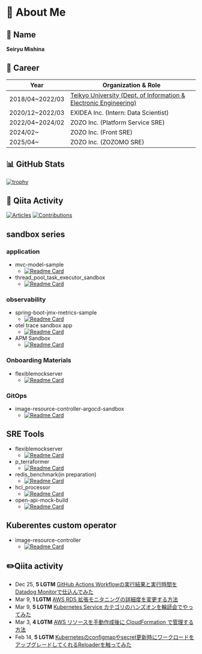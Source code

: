 # 👏 About Me

## 👦 Name
**Seiryu Mishina**

## 💼 Career
| Year             | Organization & Role                                         |
| --------------- | ------------------------------------------------------------ |
| 2018/04~2022/03  | [Teikyo University (Dept. of Information & Electronic Engineering)](https://github.com/S-mishina/Personal-portfolio/blob/main/README.md) |
| 2020/12~2022/03  | EXIDEA Inc. (Intern: Data Scientist)                          |
| 2022/04~2024/02  | ZOZO Inc. (Platform Service SRE)                              |
| 2024/02~         | ZOZO Inc. (Front SRE)                                         |
| 2025/04~         | ZOZO Inc. (ZOZOMO SRE)                                        |

## 📊 GitHub Stats
[![trophy](https://github-profile-trophy.vercel.app/?username=S-mishina&margin-w=15&margin-h=15&theme=onedark&title=Commit,PullRequest,Issue,Repository)](https://github.com/ryo-ma/github-profile-trophy)

## 📝 Qiita Activity
[![Articles](https://badgen.org/img/qiita/asmg07/articles?style=for-the-badge)](https://qiita.com/asmg07)
[![Contributions](https://badgen.org/img/qiita/asmg07/contributions?style=for-the-badge)](https://qiita.com/asmg07)

## sandbox series
### application
- mvc-model-sample
  - [![Readme Card](https://github-readme-stats.vercel.app/api/pin/?username=S-mishina&repo=mvc-model-sample)](https://github.com/S-mishina/mvc-model-sample)
- thread_pool_task_executor_sandbox
  - [![Readme Card](https://github-readme-stats.vercel.app/api/pin/?username=S-mishina&repo=thread_pool_task_executor_sandbox)](https://github.com/S-mishina/thread_pool_task_executor_sandbox)

### observability

- spring-boot-jmx-metrics-sample
  - [![Readme Card](https://github-readme-stats.vercel.app/api/pin/?username=S-mishina&repo=spring-boot-jmx-metrics-sample)](https://github.com/S-mishina/spring-boot-jmx-metrics-sample)
- otel trace sandbox app
  - [![Readme Card](https://github-readme-stats.vercel.app/api/pin/?username=S-mishina&repo=sandbox-otel-py-app)](https://github.com/S-mishina/sandbox-otel-py-app)
- APM Sandbox
  - [![Readme Card](https://github-readme-stats.vercel.app/api/pin/?username=S-mishina&repo=apm-sandbox)](https://github.com/S-mishina/apm-sandbox)

### Onboarding Materials

- flexiblemockserver
  - [![Readme Card](https://github-readme-stats.vercel.app/api/pin/?username=S-mishina&repo=flexiblemockserver)](https://github.com/S-mishina/flexiblemockserver)

### GitOps

  - image-resource-controller-argocd-sandbox
    - [![Readme Card](https://github-readme-stats.vercel.app/api/pin/?username=S-mishina&repo=image-resource-controller-argocd-sandbox)](https://github.com/S-mishina/image-resource-controller-argocd-sandbox)


## SRE Tools

- flexiblemockserver
  - [![Readme Card](https://github-readme-stats.vercel.app/api/pin/?username=S-mishina&repo=flexiblemockserver)](https://github.com/S-mishina/flexiblemockserver)
- p_terraformer
  -  [![Readme Card](https://github-readme-stats.vercel.app/api/pin/?username=S-mishina&repo=p_terraformer)](https://github.com/S-mishina/p_terraformer)
- redis_benchmark(in preparation)
  - [![Readme Card](https://github-readme-stats.vercel.app/api/pin/?username=S-mishina&repo=locust-redis-benchmark)](https://github.com/S-mishina/locust-redis-benchmark)
- hcl_processor
  - [![Readme Card](https://github-readme-stats.vercel.app/api/pin/?username=S-mishina&repo=hcl_processor)](https://github.com/S-mishina/hcl_processor)
- open-api-mock-build
  - [![Readme Card](https://github-readme-stats.vercel.app/api/pin/?username=S-mishina&repo=open-api-mock-build)](https://github.com/S-mishina/open-api-mock-build)

## Kuberentes custom operator

  - image-resource-controller
    - [![Readme Card](https://github-readme-stats.vercel.app/api/pin/?username=S-mishina&repo=image-resource-controller)](https://github.com/S-mishina/image-resource-controller)



## ✏️Qiita activity
<!-- profile updater begin: qiita -->
- Dec 25, **5 LGTM** [GitHub Actions Workflowの実行結果と実行時間をDatadog Monitorで仕込んでみた](https://qiita.com/asmg07/items/e2bb7e41dc6de47de617)
- Mar 9, **1 LGTM** [AWS RDS 拡張モニタニングの詳細度を変更する方法](https://qiita.com/asmg07/items/4486d1f698e78eb1b082)
- Mar 9, **5 LGTM** [Kubernetes Service カテゴリのハンズオンを輪読会でやってみた](https://qiita.com/asmg07/items/dcf244e1fbf26d8788ab)
- Mar 3, **4 LGTM** [AWS リソースを手動作成後に CloudFormation で管理する方法](https://qiita.com/asmg07/items/51f7e4f77653d57eae79)
- Feb 14, **5 LGTM** [Kubernetesのconfigmapやsecret更新時にワークロードをアップグレードしてくれるReloaderを触ってみた](https://qiita.com/asmg07/items/b8e699bc30e5c16b2022)
<!-- profile updater end: qiita -->
